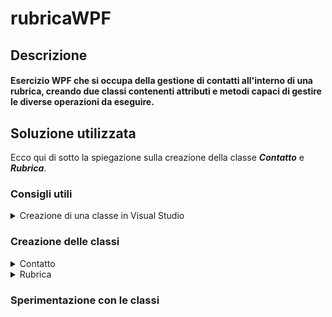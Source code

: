 # rubricaWPF
## Descrizione
#### Esercizio WPF che si occupa della gestione di contatti all'interno di una rubrica, creando due classi contenenti attributi e metodi capaci di gestire le diverse operazioni da eseguire.

## Soluzione utilizzata
Ecco qui di sotto la spiegazione sulla creazione della classe <b><i>Contatto</i></b> e <b><i>Rubrica</i></b>.

### Consigli utili
<details>
<summary>Creazione di una classe in Visual Studio</summary>
Per prima cosa sarà necessario capire come preare una nuova classe all'interno del nostro progetto, ecco qui di sotto una semplice guida.
<br><br>
Per prima cosa facciamo click destro sul nostro progetto.<br>
<img src="https://github.com/MichelleMyBad/rubricaWPF/assets/127590227/90dde1a8-f3ab-4e0a-abbd-09eb3e3f90bd" width="195" height="120">
<br><br>
Proseguiamo poi col cliccare su <i>Aggiungi</i>,<br>
<img src="https://github.com/MichelleMyBad/rubricaWPF/assets/127590227/d67374b4-925f-4153-893c-012d22463c1d" width="165" height="195">
<br><br>
Poi su <i>Classe</i>.<br>
<img src="https://github.com/MichelleMyBad/rubricaWPF/assets/127590227/52117758-a2d3-4526-9d43-bfed6adc5d45" width="180" height="195">
<br><br>
Continuiamo selezionando <i>Classe</i>, per poi darle un nome ed infine aggiungerla al nostro progetto.<br>
<img src="https://github.com/MichelleMyBad/rubricaWPF/assets/127590227/55e9a6b4-06e8-4289-914e-717fe44921b7" width="500" height="290">
<br><br>
Troveremo ora la nuova classe all'interno del nostro progetto.<br>
<img src="https://github.com/MichelleMyBad/rubricaWPF/assets/127590227/0f0b970f-558d-47cf-92cb-2a0c3f78965a" width="185" height="180">
<br>
</details>

### Creazione delle classi
<details>
<summary>Contatto</summary>
La prima cosa da fare sarà creare la classe <b><i>Contatto</i></b> con i suoi attributi e metodi.
<details>
<summary>Attributi</summary>
    
```c#
internal class Contatto
{
    private int numero;
    private string nome;
    private string cognome;
```

Iniziamo col creare gli attributi necessari : <b><i>numero</i></b>, <b><i>nome</i></b> e <b><i>cognome</i></b>. Li dichiariamo come privati, di modo che non siano direttamente modificabili, rispettando così l'incapsulamento.<br>
<br>

```c#
    public int Numero { get => numero; set => numero = value; }
    public string Nome { get => nome; set => nome = value; }
    public string Cognome { get => cognome; set => cognome = value; }
```    


Proseguiamo poi col creare una property per attributo, di modo da poterci accedere al di fuori della nostra classe.
</details>

<details>
<summary>Metodi</summary>

</details>
<br>
</details>

<details>
<summary>Rubrica</summary>
Proseguiamo ora con la creazione della nostra classe rubrica, che dovrà essere in grado di gestire ino a 100 oggetti di tipo <b><i>Contatto</i></b>.
<details>
<summary>Attributi</summary>
</details>
<details>
<summary>Metodi</summary>
</details>
</details>

### Sperimentazione con le classi 







